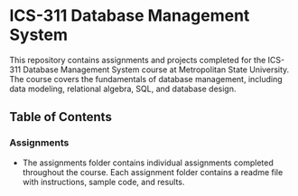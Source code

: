 # ICS-311 Database Management System
This repository contains assignments and projects completed for the ICS-311 Database Management System course at Metropolitan State University. The course covers the fundamentals of database management, including data modeling, relational algebra, SQL, and database design.

## Table of Contents

### Assignments
- The assignments folder contains individual assignments completed throughout the course. Each assignment folder contains a readme file with instructions, sample code, and results.
